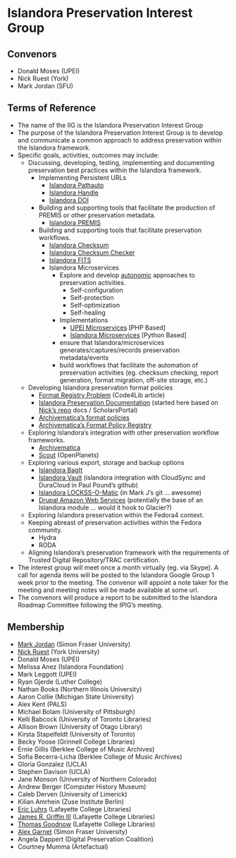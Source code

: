 # Islandora Preservation Interest Group

## Convenors

* Donald Moses (UPEI)
* Nick Ruest (York)
* Mark Jordan (SFU)

## Terms of Reference

* The name of the IIG is the Islandora Preservation Interest Group
* The purpose of the Islandora Preservation Interest Group is to develop and communicate a common approach to address preservation within the Islandora framework.
* Specific goals, activities, outcomes may include:
  * Discussing, developing, testing, implementing and documenting preservation best practices within the Islandora framework.
    * Implementing Persistent URLs
      * [Islandora Pathauto](https://github.com/rosiel/islandora_pathauto)
      * [Islandora Handle](https://github.com/discoverygarden/islandora_handle)
      * [Islandora DOI](https://github.com/discoverygarden/islandora_doi)
    * Building and supporting tools that facilitate the production of PREMIS or other preservation metadata.
      * [Islandora PREMIS](https://github.com/Islandora/islandora_premis)
    * Building and supporting tools that facilitate preservation workflows.
      * [Islandora Checksum](https://github.com/Islandora/islandora_checksum)
      * [Islandora Checksum Checker](https://github.com/Islandora/islandora_checksum_checker)
      * [Islandora FITS](https://github.com/Islandora/islandora_fits)
      * Islandora Microservices
        * Explore and develop [autonomic](http://www.unesco.org/new/fileadmin/MULTIMEDIA/HQ/CI/CI/pdf/mow/VC_Allasia_et_al_28_1150.pdf) approaches to preservation activities.
          * Self-configuration
          * Self-protection
          * Self-optimization
          * Self-healing
        * Implementations
          * [UPEI Microservices](https://github.com/roblib/php_listeners) [PHP Based]
          * [Islandora Microservices](https://github.com/Islandora/islandora_microservices) [Python Based]
        * ensure that Islandora/microservices generates/captures/records preservation metadata/events
        * build workflows that facilitate the automation of preservation activities (eg. checksum checking, report generation, format migration, off-site storage, etc.)
  * Developing Islandora preservation format policies
    * [Format Registry Problem](http://journal.code4lib.org/articles/8029) (Code4Lib article)
    * [Islandora Preservation Documentation](https://github.com/dmoses/islandora_preservation_documentation) (started here based on [Nick’s repo](https://github.com/yorkulibraries/preservation_documentation) docs / ScholarsPortal)
    * [Archivematica’s format policies](https://www.archivematica.org/wiki/Format_policies)
    * [Archivematica’s Format Policy Registry](https://www.archivematica.org/wiki/Administrator_manual_1.0#Format_Policy_Registry_.28FPR.29)
  * Exploring Islandora’s integration with other preservation workflow frameworks.
    * [Archivematica](https://www.archivematica.org/wiki/Main_Page)
    * [Scout](http://www.openplanetsfoundation.org/blogs/2013-12-16-scout-preservation-watch-system) (OpenPlanets)
  * Exploring various export, storage and backup options
    * [Islandora BagIt](https://github.com/islandora/islandora_bagit)
    * [Islandora Vault](https://github.com/ppound/cirrostratus_assimilate) (islandora integration with CloudSync and DuraCloud in Paul Pound’s github)
    * [Islandora LOCKSS-O-Matic](https://github.com/mjordan/islandora_lockssomatic) (in Mark J’s git … awesome)
    * [Drupal Amazon Web Services](https://drupal.org/project/aws_amazon) (potentially the base of an Islandora module … would it hook to Glacier?)
  * Exploring Islandora preservation within the Fedora4 context.
  * Keeping abreast of preservation activities within the Fedora community.
    * Hydra
    * RODA
  * Aligning Islandora’s preservation framework with the requirements of Trusted Digital Repository/TRAC certification.
* The interest group will meet once a month virtually (eg. via Skype). A call for agenda items will be posted to the Islandora Google Group 1 week prior to the meeting. The convenor will appoint a note taker for the meeting and meeting notes will be made available at some url.
* The convenors will produce a report to be submitted to the Islandora Roadmap Committee following the IPIG’s meeting.

## Membership

* [Mark Jordan](https://github.com/mjordan) (Simon Fraser University)
* [Nick Ruest](https://github.com/ruebot) (York University)
* Donald Moses (UPEI)
* Melissa Anez (Islandora Foundation)
* Mark Leggott (UPEI)
* Ryan Gjerde (Luther College)
* Nathan Books (Northern Illinois University)
* Aaron Collie (Michigan State University)
* Alex Kent (PALS)
* Michael Bolam (University of Pittsburgh)
* Kelli Babcock (University of Toronto Libraries)    
* Allison Brown (University of Otago Library)
* Kirsta Stapelfeldt (University of Toronto)
* Becky Yoose (Grinnell College Libraries)
* Ernie Gillis (Berklee College of Music Archives)
* Sofia Becerra-Licha (Berklee College of Music Archives)
* Gloria Gonzalez (UCLA)
* Stephen Davison (UCLA)
* Jane Monson (University of Northern Colorado)
* Andrew Berger (Computer History Museum)
* Caleb Derven (University of Limerick)
* Kilian Amrhein (Zuse Institute Berlin)
* [Eric Luhrs](https://github.com/eluhrs) (Lafayette College Libraries)
* [James R. Griffin III](https://github.com/jrgriffiniii) (Lafayette College Libraries)
* [Thomas Goodnow](https://github.com/goodnowt) (Lafayette College Libraries)
* [Alex Garnet](https://github.com/axfelix) (Simon Fraser University)
* Angela Dappert (Digital Preservation Coalition)
* Courtney Mumma (Artefactual)
